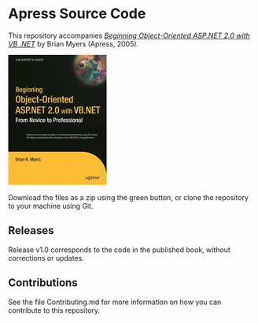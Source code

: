 # Apress Source Code

This repository accompanies [*Beginning Object-Oriented ASP.NET 2.0 with VB .NET*](http://www.apress.com/9781590595381) by Brian Myers (Apress, 2005).

![Cover image](9781590595381.jpg)

Download the files as a zip using the green button, or clone the repository to your machine using Git.

## Releases

Release v1.0 corresponds to the code in the published book, without corrections or updates.

## Contributions

See the file Contributing.md for more information on how you can contribute to this repository.
